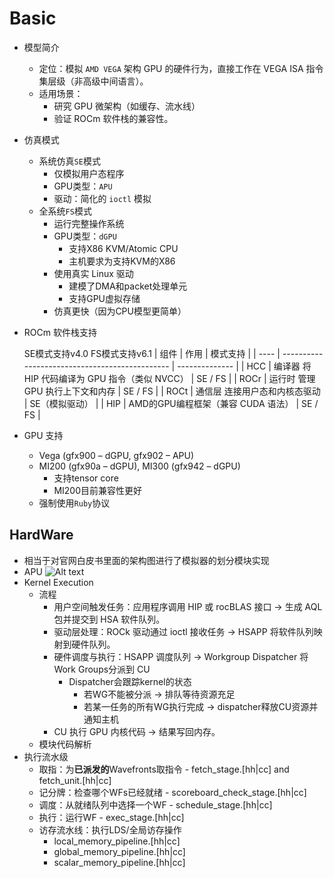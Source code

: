 # Basic

* 模型简介
   * 定位：模拟 `AMD VEGA` 架构 GPU 的硬件行为，直接工作在 VEGA ISA 指令集层级（非高级中间语言）。
   * 适用场景：
      * 研究 GPU 微架构（如缓存、流水线）
      * 验证 ROCm 软件栈的兼容性。
* 仿真模式
  * 系统仿真`SE`模式
    * 仅模拟用户态程序
    * GPU类型：`APU`
    * 驱动：简化的 `ioctl` 模拟
  * 全系统`FS`模式
    * 运行完整操作系统
    * GPU类型：`dGPU`
      * 支持X86 KVM/Atomic CPU
      * 主机要求为支持KVM的X86
    * 使用真实 Linux 驱动
      * 建模了DMA和packet处理单元
      * 支持GPU虚拟存储
    * 仿真更快（因为CPU模型更简单）
* ROCm 软件栈支持

    SE模式支持v4.0 FS模式支持v6.1
    | 组件 | 作用                                           | 模式支持       |
    | ---- | ---------------------------------------------- | -------------- |
    | HCC  | 编译器	将 HIP 代码编译为 GPU 指令（类似 NVCC） | SE / FS        |
    | ROCr | 运行时	管理 GPU 执行上下文和内存               | SE / FS        |
    | ROCt | 通信层	连接用户态和内核态驱动                  | SE（模拟驱动） |
    | HIP  | AMD的GPU编程框架（兼容 CUDA 语法）             | SE / FS        |

* GPU 支持

    * Vega (gfx900 – dGPU, gfx902 – APU)
    * MI200 (gfx90a – dGPU), MI300 (gfx942 – dGPU)
      * 支持tensor core
      * MI200目前兼容性更好
    * 强制使用`Ruby`协议

## HardWare
* 相当于对官网白皮书里面的架构图进行了模拟器的划分模块实现
* APU
![Alt text](image.png)
* Kernel Execution
  * 流程
    * 用户空间触发任务：应用程序调用 HIP 或 rocBLAS 接口 → 生成 AQL 包并提交到 HSA 软件队列。
    * 驱动层处理：ROCk 驱动通过 ioctl 接收任务 → HSAPP 将软件队列映射到硬件队列。
    * 硬件调度与执行：HSAPP 调度队列 → Workgroup Dispatcher 将Work Groups分派到 CU
      * Dispatcher会跟踪kernel的状态
        * 若WG不能被分派 → 排队等待资源充足
        * 若某一任务的所有WG执行完成 → dispatcher释放CU资源并通知主机
    * CU 执行 GPU 内核代码 → 结果写回内存。
  * 模块代码解析
* 执行流水级
  * 取指：为**已派发的**Wavefronts取指令 - fetch_stage.[hh|cc] and fetch_unit.[hh|cc]
  * 记分牌：检查哪个WFs已经就绪 - scoreboard_check_stage.[hh|cc]
  * 调度：从就绪队列中选择一个WF - schedule_stage.[hh|cc]
  * 执行：运行WF - exec_stage.[hh|cc]
  * 访存流水线：执行LDS/全局访存操作
    * local_memory_pipeline.[hh|cc]
    * global_memory_pipeline.[hh|cc]
    * scalar_memory_pipeline.[hh|cc]

 
